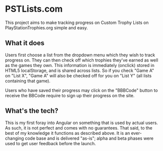 # PSTLists.com

This project aims to make tracking progress on Custom Trophy Lists on PlayStationTrophies.org simple and easy.

## What it does

Users first choose a list from the dropdown menu which they wish to track progress on. They can then check off which trophies they've earned as well as the games they own. This information is immediately (onclick) stored in HTML5 localStorage, and is shared across lists. So if you check "Game A" on "List X", "Game A" will also be checked off for you on "List Y" (all lists containing that game).

Users who have saved their progress may click on the "BBBCode" button to receive the BBCode require to sign up their progress on the site.

## What's the tech?

This is my first foray into Angular on something that is used by actual users. As such, it is not perfect and comes with no guarantees. That said, to the best of my knowledge it functions as described above. It is an ever-changing code base and is delivered "as-is"; alpha and beta phases were used to get user feedback before the launch.